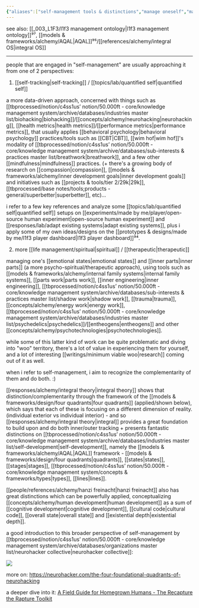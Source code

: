 ```yaml
---
{"aliases":["self-management tools & distinctions","manage oneself","manage yourself","self","self-mngmt"],"created in":"2023-07-25T09:18:23-03:00","last tended to":"2024-10-06T02:57:01-03:00","tags":["concept","selfmanagement","tier1","alchemy","design","🌿"],"dg-publish":true,"notestage":["🌿"],"relevancescore":97,"created":"2023-07-25T09:18:23.349-03:00","updated":"2025-03-25T15:50:02.688-03:00","permalink":"/003-l1-f3/core-concepts/self-management/","dgPassFrontmatter":true}
---
```


see also: [[_003_L1F3/l1f3 management ontology\|l1f3 management ontology]]⁹⁷, [[models & frameworks/alchemy/AQAL\|AQAL]]⁹⁵/[[references/alchemy/integral OS\|integral OS]]

---

people that are engaged in "self-management" are usually approaching it from one of 2 perspectives:

1) [[self-tracking\|self-tracking]] / [[topics/lab/quantified self\|quantified self]]
 
a more data-driven approach, concerned with things such as [[tbprocessed/notion/c4ss1us’ notion/50.000ft - core/knowledge management system/archive/databases/industries master list/biohacking\|biohacking]]/[[concepts/alchemy/neurohacking\|neurohacking]], [[health metrics\|health metrics]]/[[performance metrics\|performance metrics]], that usually applies [[behavioral psychology\|behavioral psychology]] practices/tools such as [[CBT\|CBT]], [[wim hof\|wim hof]]'s modality of [[tbprocessed/notion/c4ss1us’ notion/50.000ft - core/knowledge management system/archive/databases/sub-interests & practices master list/breathwork\|breathwork]], and a few other [[mindfulness\|mindfulness]] practices. (+ there's a growing body of research on [[compassion\|compassion]], [[models & frameworks/alchemy/inner development goals\|inner development goals]] and initiatives such as [[projects & tools/tier 2/29k\|29k]], [[tbprocessed/base notes/tools;products - general/superbetter\|superbetter]], etc)...

i refer to a few key references and analyze some [[topics/lab/quantified self\|quantified self]] setups on [[experiments/made by me/player/open-source human experiment\|open-source human experiment]] and [[responses/lab/adapt existing systems\|adapt existing systems]], plus i apply some of my own ideas/designs on the [[prototypes & designs/made by me/l1f3 player dashboard\|l1f3 player dashboard]]⁹⁴.

2) more [[life management/spiritual\|spiritual]] / [[therapeutic\|therapeutic]]

managing one's [[emotional states\|emotional states]] and [[inner parts\|inner parts]] (a more psycho-spiritual/therapeutic approach), using tools such as [[models & frameworks/alchemy/internal family systems\|internal family systems]], [[parts work\|parts work]], [[inner engineering\|inner engineering]], [[tbprocessed/notion/c4ss1us’ notion/50.000ft - core/knowledge management system/archive/databases/sub-interests & practices master list/shadow work\|shadow work]], [[trauma\|trauma]], [[concepts/alchemy/energy work\|energy work]], [[tbprocessed/notion/c4ss1us’ notion/50.000ft - core/knowledge management system/archive/databases/industries master list/psychedelics\|psychedelics]]/[[entheogens\|entheogens]] and other [[concepts/alchemy/psychotechnologies\|psychotechnologies]].

while some of this latter kind of work can be quite problematic and diving into "woo" territory, there's a lot of value in experiencing them for yourself, and a lot of interesting [[writings/minimum viable woo\|research]] coming out of it as well.

when i refer to self-management, i aim to recognize the complementarity of them and do both. :)

[[responses/alchemy/integral theory\|integral theory]] shows that distinction/complementarity through the framework of the [[models & frameworks/design/four quadrants\|four quadrants]] (applied/shown below), which says that each of these is focusing on a different dimension of reality. (individual exterior vs individual interior) - and so [[responses/alchemy/integral theory\|integral]] provides a great foundation to build upon and do both inner/outer tracking + presents fantastic distinctions on [[tbprocessed/notion/c4ss1us’ notion/50.000ft - core/knowledge management system/archive/databases/industries master list/self-development\|self-development]], namely the [[models & frameworks/alchemy/AQAL\|AQAL]] framework - [[models & frameworks/design/four quadrants\|quadrants]], [[states\|states]], [[stages\|stages]], [[tbprocessed/notion/c4ss1us’ notion/50.000ft - core/knowledge management system/concepts & frameworks/types\|types]], [[lines\|lines]].

[[people/references/alchemy/hanzi freinacht\|hanzi freinacht]] also has great distinctions which can be powerfully applied, conceptualizing [[concepts/alchemy/human development\|human development]] as a sum of [[cognitive development\|cognitive development]], [[cultural code\|cultural code]], [[overall state\|overall state]] and [[existential depth\|existential depth]].

a good introduction to this broader perspective of self-management by [[tbprocessed/notion/c4ss1us’ notion/50.000ft - core/knowledge management system/archive/databases/organizations master list/neurohacker collective\|neurohacker collective]]:

<!--![four quadrants of neurohacking - neurohacker collective.jpeg|800](/img/user/images/models%20&%20frameworks/four%20quadrants%20of%20neurohacking%20-%20neurohacker%20collective.jpeg)-->
![](https://i.imgur.com/TtylZgY.jpeg)

more on: https://neurohacker.com/the-four-foundational-quadrants-of-neurohacking

a deeper dive into it: [A Field Guide for Homegrown Humans - The Recapture the Rapture Toolkit](https://drive.google.com/file/d/1NaBBiShHttJGDSuh3y_W94LhkeZf57Zu/view?usp=sharing)